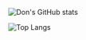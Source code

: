 ![Don's GitHub stats](https://github-readme-stats.vercel.app/api?username=nikolat&show_icons=true)

![Top Langs](https://github-readme-stats.vercel.app/api/top-langs/?username=nikolat&layout=compact)
